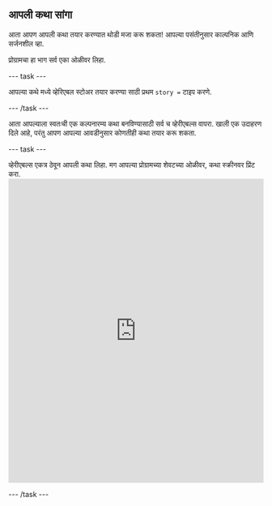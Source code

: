 ## आपली कथा सांगा

आता आपण आपली कथा तयार करण्यात थोडी मजा करू शकता! आपल्या पसंतीनुसार काल्पनिक आणि सर्जनशील व्हा.

प्रोग्रामचा हा भाग सर्व एका ओळीवर लिहा.

\--- task \---

आपल्या कथे मध्ये व्हेरिएबल स्टोअर तयार करण्या साठी प्रथम `story =` टाइप करणे.

\--- /task \---

आता आपल्याला स्वतःची एक कल्पनारम्य कथा बनविण्यासाठी सर्व च व्हेरीएबल्स वापरा. खाली एक उदाहरण दिले आहे, परंतु आपण आपल्या आवडीनुसार कोणतीही कथा तयार करू शकता.

\--- task \---

व्हेरीएबल्स एकत्र ठेवून आपली कथा लिहा. मग आपल्या प्रोग्रामच्या शेवटच्या ओळीवर, कथा स्क्रीनवर प्रिंट करा. <iframe src="https://trinket.io/embed/python/904db1ae15" width="100%" height="600" frameborder="0" marginwidth="0" marginheight="0" allowfullscreen mark="crwd-mark"></iframe> 

\--- /task \---
